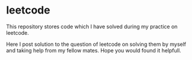 # leetcode
This repository stores code which I have solved during my practice on leetcode.

Here I post solution to the question of leetcode on solving them by myself and taking help from my fellow mates.
Hope you would found it helpfull.
